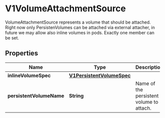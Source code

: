 

# V1VolumeAttachmentSource

VolumeAttachmentSource represents a volume that should be attached. Right now only PersistenVolumes can be attached via external attacher, in future we may allow also inline volumes in pods. Exactly one member can be set.

## Properties

| Name | Type | Description | Notes |
|------------ | ------------- | ------------- | -------------|
|**inlineVolumeSpec** | [**V1PersistentVolumeSpec**](V1PersistentVolumeSpec.md) |  |  [optional] |
|**persistentVolumeName** | **String** | Name of the persistent volume to attach. |  [optional] |



